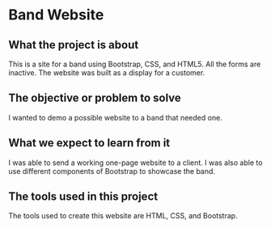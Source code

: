 # Band Website

## What the project is about
This is a site for a band using Bootstrap, CSS, and HTML5. All the forms are inactive. The website was built as a display for a customer.

## The objective or problem to solve
I wanted to demo a possible website to a band that needed one.

## What we expect to learn from it
I was able to send a working one-page website to a client. I was also able to use different components of Bootstrap to showcase the band.

## The tools used in this project
The tools used to create this website are HTML, CSS, and Bootstrap.
